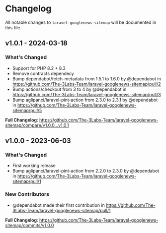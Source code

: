 # Changelog

All notable changes to `laravel-googlenews-sitemap` will be documented in this file.

## v1.0.1 - 2024-03-18

### What's Changed

* Support for PHP 8.2 + 8.3
* Remove contracts dependecy
* Bump dependabot/fetch-metadata from 1.5.1 to 1.6.0 by @dependabot in https://github.com/The-3Labs-Team/laravel-googlenews-sitemap/pull/2
* Bump actions/checkout from 3 to 4 by @dependabot in https://github.com/The-3Labs-Team/laravel-googlenews-sitemap/pull/3
* Bump aglipanci/laravel-pint-action from 2.3.0 to 2.3.1 by @dependabot in https://github.com/The-3Labs-Team/laravel-googlenews-sitemap/pull/5

**Full Changelog**: https://github.com/The-3Labs-Team/laravel-googlenews-sitemap/compare/v1.0.0...v1.0.1

## v1.0.0 - 2023-06-03

### What's Changed

- First working release
- Bump aglipanci/laravel-pint-action from 2.2.0 to 2.3.0 by @dependabot in https://github.com/The-3Labs-Team/laravel-googlenews-sitemap/pull/1

### New Contributors

- @dependabot made their first contribution in https://github.com/The-3Labs-Team/laravel-googlenews-sitemap/pull/1

**Full Changelog**: https://github.com/The-3Labs-Team/laravel-googlenews-sitemap/commits/v1.0.0
